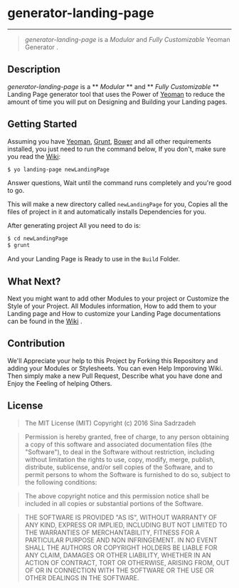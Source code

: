 # generator-landing-page
----

> *generator-landing-page* is a *Modular* and *Fully Customizable* Yeoman Generator .

## Description
*generator-landing-page* is a ** *Modular* ** and ** *Fully Customizable* ** Landing Page generator tool that uses the Power of [Yeoman](http://yeoman.io/) to reduce the amount of time you will put on Designing and Building your Landing pages.

## Getting Started
Assuming you have [Yeoman](http://yeoman.io/), [Grunt](http://gruntjs.com/), [Bower](http://bower.io) and all other requirements installed, you just need to run the command below, If you don't, make sure you read the [Wiki](https://github.com/sadrzadehsina/generator-landing-page/wiki):

```sh
$ yo landing-page newLandingPage
```
Answer questions, Wait until the command runs completely and you're good to go.

This will make a new directory called ` newLandingPage ` for you, Copies all the files of project in it and automatically installs Dependencies for you.

After generating project All you need to do is:

```sh
$ cd newLandingPage
$ grunt
```
And your Landing Page is Ready to use in the `Build` Folder.

## What Next?
Next you might want to add other Modules to your project or Customize the Style of your Project. All Modules information, How to add them to your Landing page and How to customize your Landing Page documentations can be found in the [Wiki](https://github.com/sadrzadehsina/generator-landing-page/wiki) .

## Contribution
We'll Appreciate your help to this Project by Forking this Repository and adding your Modules or Stylesheets. You can even Help Imporoving Wiki. Then simply make a new Pull Request, Describe what you have done and Enjoy the Feeling of helping Others.

## License
> The MIT License (MIT)
Copyright (c) 2016 Sina Sadrzadeh

> Permission is hereby granted, free of charge, to any person obtaining a copy of this software and associated documentation files (the "Software"), to deal in the Software without restriction, including without limitation the rights to use, copy, modify, merge, publish, distribute, sublicense, and/or sell copies of the Software, and to permit persons to whom the Software is furnished to do so, subject to the following conditions:

> The above copyright notice and this permission notice shall be included in all copies or substantial portions of the Software.

> THE SOFTWARE IS PROVIDED "AS IS", WITHOUT WARRANTY OF ANY KIND, EXPRESS OR IMPLIED, INCLUDING BUT NOT LIMITED TO THE WARRANTIES OF MERCHANTABILITY, FITNESS FOR A PARTICULAR PURPOSE AND NON INFRINGEMENT. IN NO EVENT SHALL THE AUTHORS OR COPYRIGHT HOLDERS BE LIABLE FOR ANY CLAIM, DAMAGES OR OTHER LIABILITY, WHETHER IN AN ACTION OF CONTRACT, TORT OR OTHERWISE, ARISING FROM, OUT OF OR IN CONNECTION WITH THE SOFTWARE OR THE USE OR OTHER DEALINGS IN THE SOFTWARE.
